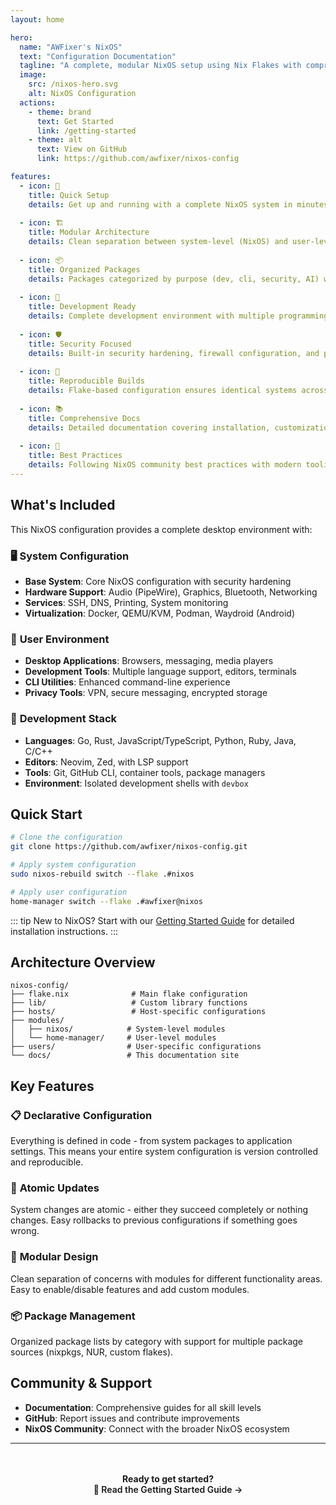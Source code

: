 ```yaml
---
layout: home

hero:
  name: "AWFixer's NixOS"
  text: "Configuration Documentation"
  tagline: "A complete, modular NixOS setup using Nix Flakes with comprehensive documentation"
  image:
    src: /nixos-hero.svg
    alt: NixOS Configuration
  actions:
    - theme: brand
      text: Get Started
      link: /getting-started
    - theme: alt
      text: View on GitHub
      link: https://github.com/awfixer/nixos-config

features:
  - icon: 🚀
    title: Quick Setup
    details: Get up and running with a complete NixOS system in minutes using our pre-configured modules and packages.
    
  - icon: 🏗️
    title: Modular Architecture
    details: Clean separation between system-level (NixOS) and user-level (Home Manager) configurations for maximum flexibility.
    
  - icon: 📦
    title: Organized Packages
    details: Packages categorized by purpose (dev, cli, security, AI) with automatic dependency management.
    
  - icon: 🔧
    title: Development Ready
    details: Complete development environment with multiple programming languages, editors, and tools pre-configured.
    
  - icon: 🛡️
    title: Security Focused
    details: Built-in security hardening, firewall configuration, and privacy-focused applications.
    
  - icon: 🔄
    title: Reproducible Builds
    details: Flake-based configuration ensures identical systems across different machines and environments.
    
  - icon: 📚
    title: Comprehensive Docs
    details: Detailed documentation covering installation, customization, maintenance, and development workflows.
    
  - icon: 🎯
    title: Best Practices
    details: Following NixOS community best practices with modern tooling and proven patterns.
---
```


## What's Included

This NixOS configuration provides a complete desktop environment with:

### 🖥️ **System Configuration**
- **Base System**: Core NixOS configuration with security hardening
- **Hardware Support**: Audio (PipeWire), Graphics, Bluetooth, Networking
- **Services**: SSH, DNS, Printing, System monitoring
- **Virtualization**: Docker, QEMU/KVM, Podman, Waydroid (Android)

### 👤 **User Environment**
- **Desktop Applications**: Browsers, messaging, media players
- **Development Tools**: Multiple language support, editors, terminals
- **CLI Utilities**: Enhanced command-line experience
- **Privacy Tools**: VPN, secure messaging, encrypted storage

### 🔧 **Development Stack**
- **Languages**: Go, Rust, JavaScript/TypeScript, Python, Ruby, Java, C/C++
- **Editors**: Neovim, Zed, with LSP support
- **Tools**: Git, GitHub CLI, container tools, package managers
- **Environment**: Isolated development shells with `devbox`

## Quick Start

```bash
# Clone the configuration
git clone https://github.com/awfixer/nixos-config.git

# Apply system configuration
sudo nixos-rebuild switch --flake .#nixos

# Apply user configuration
home-manager switch --flake .#awfixer@nixos
```

::: tip
New to NixOS? Start with our [Getting Started Guide](/getting-started) for detailed installation instructions.
:::

## Architecture Overview

```
nixos-config/
├── flake.nix              # Main flake configuration
├── lib/                   # Custom library functions
├── hosts/                 # Host-specific configurations
├── modules/
│   ├── nixos/            # System-level modules
│   └── home-manager/     # User-level modules
├── users/                # User-specific configurations
└── docs/                 # This documentation site
```

## Key Features

### 📋 **Declarative Configuration**
Everything is defined in code - from system packages to application settings. This means your entire system configuration is version controlled and reproducible.

### 🔄 **Atomic Updates**
System changes are atomic - either they succeed completely or nothing changes. Easy rollbacks to previous configurations if something goes wrong.

### 🎯 **Modular Design**
Clean separation of concerns with modules for different functionality areas. Easy to enable/disable features and add custom modules.

### 📦 **Package Management**
Organized package lists by category with support for multiple package sources (nixpkgs, NUR, custom flakes).

## Community & Support

- **Documentation**: Comprehensive guides for all skill levels
- **GitHub**: Report issues and contribute improvements
- **NixOS Community**: Connect with the broader NixOS ecosystem

---

<div style="text-align: center; margin-top: 2rem; padding: 1rem; background-color: var(--vp-c-bg-soft); border-radius: 8px;">
  <strong>Ready to get started?</strong><br>
  <a href="/getting-started" style="color: var(--vp-c-brand-1); text-decoration: none; font-weight: 600;">
    📖 Read the Getting Started Guide →
  </a>
</div>
